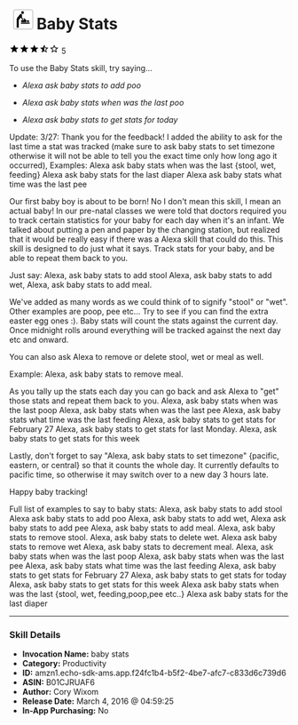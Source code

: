 # &nbsp;<img src="skill_icon" alt="Baby Stats icon" width="36"> Baby Stats
![3.7 stars](../../images/ic_star_black_18dp_1x.png)![3.7 stars](../../images/ic_star_black_18dp_1x.png)![3.7 stars](../../images/ic_star_black_18dp_1x.png)![3.7 stars](../../images/ic_star_half_black_18dp_1x.png)![3.7 stars](../../images/ic_star_border_black_18dp_1x.png) 5

To use the Baby Stats skill, try saying...

* *Alexa ask baby stats to add poo*

* *Alexa ask baby stats when was the last poo*

* *Alexa ask baby stats to get stats for today*

Update: 3/27:
Thank you for the feedback! I added the ability to ask for the last time a stat was tracked (make sure to ask baby stats to set timezone otherwise it will not be able to tell you the exact time only how long ago it occurred),
Examples:
Alexa ask baby stats when was the last {stool, wet, feeding}
Alexa ask baby stats for the last diaper
Alexa ask baby stats what time was the last pee

Our first baby boy is about to be born! No I don't mean this skill, I mean an actual baby! In our pre-natal classes we were told that doctors required you to track certain statistics for your baby for each day when it's an infant. We talked about putting a pen and paper by the changing station, but realized that it would be really easy if there was a Alexa skill that could do this. This skill is designed to do just what it says. Track stats for your baby, and be able to repeat them back to you. 

Just say:
Alexa, ask baby stats to add stool
Alexa, ask baby stats to add wet,
Alexa, ask baby stats to add meal.

We've added as many words as we could think of to signify "stool" or "wet". Other examples are poop, pee etc... Try to see if you can find the extra easter egg ones :). Baby stats will count the stats against the current day. Once midnight rolls around everything will be tracked against the next day etc and onward.

You can also ask Alexa to remove or delete stool, wet or meal as well.

Example:
Alexa, ask baby stats to remove meal.

As you tally up the stats each day you can go back and ask Alexa to "get" those stats and repeat them back to you.
Alexa, ask baby stats when was the last poop
Alexa, ask baby stats when was the last pee
Alexa, ask baby stats what time was the last feeding
Alexa, ask baby stats to get stats for February 27
Alexa, ask baby stats to get stats for last Monday.
Alexa, ask baby stats to get stats for this week

Lastly, don't forget to say "Alexa, ask baby stats to set timezone" {pacific, eastern, or central} so that it counts the whole day. It currently defaults to pacific time, so otherwise it may switch over to a new day 3 hours late.

Happy baby tracking!

Full list of examples to say to baby stats:
Alexa, ask baby stats to add stool
Alexa ask baby stats to add poo
Alexa, ask baby stats to add wet,
Alexa ask baby stats to add pee
Alexa, ask baby stats to add meal.
Alexa, ask baby stats to remove stool.
Alexa, ask baby stats to delete wet.
Alexa ask baby stats to remove wet
Alexa, ask baby stats to decrement meal.
Alexa, ask baby stats when was the last poop
Alexa, ask baby stats when was the last pee
Alexa, ask baby stats what time was the last feeding
Alexa, ask baby stats to get stats for February 27
Alexa, ask baby stats to get stats for today
Alexa, ask baby stats to get stats for this week
Alexa ask baby stats when was the last {stool, wet, feeding,poop,pee etc..}
Alexa ask baby stats for the last diaper

***

### Skill Details

* **Invocation Name:** baby stats
* **Category:** Productivity
* **ID:** amzn1.echo-sdk-ams.app.f24fc1b4-b5f2-4be7-afc7-c833d6c739d6
* **ASIN:** B01CJRUAF6
* **Author:** Cory Wixom
* **Release Date:** March 4, 2016 @ 04:59:25
* **In-App Purchasing:** No
